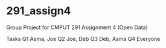 # 291_assign4
Group Project for CMPUT 291 Assignment 4 (Open Data)

Tasks
Q1 Asma, Joe
Q2 Joe, Deb
Q3 Deb, Asma
Q4 Everyone
